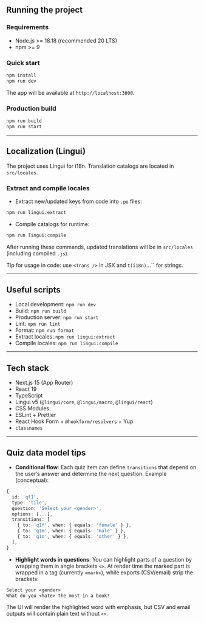 ## Running the project

### Requirements

- Node.js >= 18.18 (recommended 20 LTS)
- npm >= 9

### Quick start

```sh
npm install
npm run dev
```

The app will be available at `http://localhost:3000`.

### Production build

```sh
npm run build
npm run start
```

---

## Localization (Lingui)

The project uses Lingui for i18n. Translation catalogs are located in `src/locales`.

### Extract and compile locales

- Extract new/updated keys from code into `.po` files:

```sh
npm run lingui:extract
```

- Compile catalogs for runtime:

```sh
npm run lingui:compile
```

After running these commands, updated translations will be in `src/locales` (including compiled `.js`).

Tip for usage in code: use `<Trans />` in JSX and `t(i18n)`...`` for strings.

---

## Useful scripts

- Local development: `npm run dev`
- Build: `npm run build`
- Production server: `npm run start`
- Lint: `npm run lint`
- Format: `npm run format`
- Extract locales: `npm run lingui:extract`
- Compile locales: `npm run lingui:compile`

---

## Tech stack

- Next.js 15 (App Router)
- React 19
- TypeScript
- Lingui v5 (`@lingui/core`, `@lingui/macro`, `@lingui/react`)
- CSS Modules
- ESLint + Prettier
- React Hook Form + `@hookform/resolvers` + Yup
- `classnames`

---

## Quiz data model tips

- **Conditional flow**: Each quiz item can define `transitions` that depend on the user’s answer and determine the next question. Example (conceptual):

```ts
{
  id: 'qt1',
  type: 'tile',
  question: 'Select your <gender>',
  options: [...],
  transitions: [
    { to: 'q1f', when: { equals: 'female' } },
    { to: 'q1m', when: { equals: 'male' } },
    { to: 'q1o', when: { equals: 'other' } },
  ],
}
```

- **Highlight words in questions**: You can highlight parts of a question by wrapping them in angle brackets `<>`. At render time the marked part is wrapped in a tag (currently `<mark>`), while exports (CSV/email) strip the brackets:

```txt
Select your <gender>
What do you <hate> the most in a book?
```

The UI will render the highlighted word with emphasis, but CSV and email outputs will contain plain text without `<>`.
